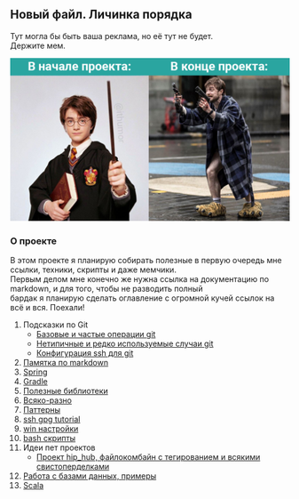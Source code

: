 ## Новый файл. Личинка порядка

Тут могла бы быть ваша реклама, но её тут не будет.  
Держите мем.  

<kbd>
   <img src="resources/res001_common_programmer.png"/>
</kbd>

### О проекте

В этом проекте я планирую собирать полезные в первую очередь мне ссылки, техники, скрипты и даже мемчики.  
Первым делом мне конечно же нужна ссылка на документацию по markdown, и для того, чтобы не разводить полный  
бардак я планирую сделать оглавление с огромной кучей ссылок на всё и вся. Поехали!

1. Подсказки по Git
   - [Базовые и частые операции git](hints/git_common.md)  
   - [Нетипичные и редко используемые случаи git](hints/git_uncommon.md)
   - [Конфигурация ssh для git](hints/ssh_gpg_usage.md)  
2. [Памятка по markdown](hints/md_is_markdown.md)    
3. [Spring](hints/spring.md)
4. [Gradle](hints/gradle.md)     
5. [Полезные библиотеки](hints/useful_libs.md)     
6. [Всяко-разно](hints/other.md)    
7. [Паттерны](hints/patterns.md)
8. [ssh gpg tutorial](hints/ssh_gpg_usage.md)  
9. [win настройки](hints/win_soft_settings.md)  
10. [bash скрипты](hints/bash_scripts.md)  
11. Идеи пет проектов
    - [Проект hip_hub, файлокомбайн с тегированием и всякими свистоперделками](ideas/hip_hub/description.md)
12. [Работа с базами данных, примеры](hints/databases.md)
13. [Scala](hints/scala.md)
